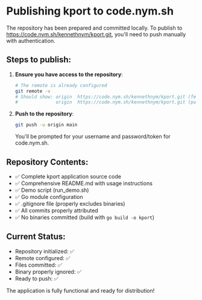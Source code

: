 # Publishing kport to code.nym.sh

The repository has been prepared and committed locally. To publish to https://code.nym.sh/kennethnym/kport.git, you'll need to push manually with authentication.

## Steps to publish:

1. **Ensure you have access to the repository**:
   ```bash
   # The remote is already configured
   git remote -v
   # Should show: origin  https://code.nym.sh/kennethnym/kport.git (fetch)
   #              origin  https://code.nym.sh/kennethnym/kport.git (push)
   ```

2. **Push to the repository**:
   ```bash
   git push -u origin main
   ```
   
   You'll be prompted for your username and password/token for code.nym.sh.

## Repository Contents:

- ✅ Complete kport application source code
- ✅ Comprehensive README.md with usage instructions
- ✅ Demo script (run_demo.sh)
- ✅ Go module configuration
- ✅ .gitignore file (properly excludes binaries)
- ✅ All commits properly attributed
- ✅ No binaries committed (build with `go build -o kport`)

## Current Status:

- Repository initialized: ✅
- Remote configured: ✅
- Files committed: ✅
- Binary properly ignored: ✅
- Ready to push: ✅

The application is fully functional and ready for distribution!